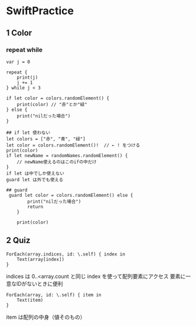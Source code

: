 # SwiftPractice

## 1 Color

### repeat while
```
var j = 0

repeat {
    print(j)
    j += 1
} while j < 3

if let color = colors.randomElement() {
    print(color) // "赤"とか"緑"
} else {
    print("nilだった場合")
}

## if let 使わない
let colors = ["赤", "青", "緑"]
let color = colors.randomElement()!  // ← ! をつける
print(color)
if let newName = randomNames.randomElement() {
    // newName使えるのはこのifの中だけ
}
if let は中でしか使えない
guard let は外でも使える

## guard
 guard let color = colors.randomElement() else {
        print("nilだった場合")
        return
    }

    print(color)

```

## 2 Quiz

```
ForEach(array.indices, id: \.self) { index in
    Text(array[index])
}
```
indices は 0..<array.count と同じ
index を使って配列要素にアクセス
要素に一意なIDがないときに便利

```
ForEach(array, id: \.self) { item in
    Text(item)
}
```
item は配列の中身（値そのもの）








